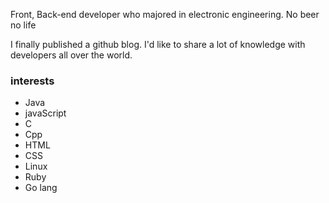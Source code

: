 Front, Back-end developer who majored in electronic engineering. No beer no life
  
I finally published a github blog. I'd like to share a lot of knowledge with developers all over the world.
### interests
- Java
- javaScript
- C
- Cpp
- HTML
- CSS
- Linux
- Ruby
- Go lang
